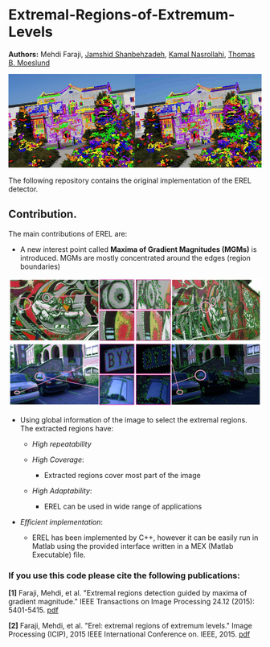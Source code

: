 # Extremal-Regions-of-Extremum-Levels
**Authors:** Mehdi Faraji, [Jamshid Shanbehzadeh]( https://scholar.google.ca/citations?user=NIgpCKkAAAAJ&hl=en ), [Kamal Nasrollahi]( https://scholar.google.dk/citations?user=EqjkO6sAAAAJ&hl=en ), [Thomas B. Moeslund]( https://scholar.google.com/citations?user=XmkDts4AAAAJ&hl=en )

![Detected Regions](/Images/ubc13.jpg)

The following repository contains the original implementation of the EREL detector.

## Contribution.
The main contributions of EREL are:
- A new interest point called **Maxima of Gradient Magnitudes (MGMs)** is introduced. MGMs are mostly concentrated around the edges (region boundaries) 

![MGMs](/Images/mgms_all.jpg)

- Using global information of the image to select the extremal regions. The extracted regions have:

    * *High repeatability*
    
    * *High Coverage*: 
      * Extracted regions cover most part of the image
    
    * *High Adaptability*: 
      * EREL can be used in wide range of applications
    
- *Efficient implementation*: 
    * EREL has been implemented by C++, however it can be easily run in Matlab using the provided interface written in a MEX (Matlab Executable) file.
    
    

### If you use this code please cite the following publications:
**[1]** Faraji, Mehdi, et al. "Extremal regions detection guided by maxima of gradient magnitude." IEEE Transactions on Image Processing 24.12 (2015): 5401-5415. [pdf]( http://vbn.aau.dk/ws/files/219488957/tip_preprint.pdf)

**[2]** Faraji, Mehdi, et al. "Erel: extremal regions of extremum levels." Image Processing (ICIP), 2015 IEEE International Conference on. IEEE, 2015. [pdf]( https://www.researchgate.net/profile/Jamshid_Shanbezadeh/publication/281681367_Extremal_Regions_Detection_Guided_by_Maxima_of_Gradient_Magnitude/links/5795759808aed51475dc7020/Extremal-Regions-Detection-Guided-by-Maxima-of-Gradient-Magnitude.pdf )

 

